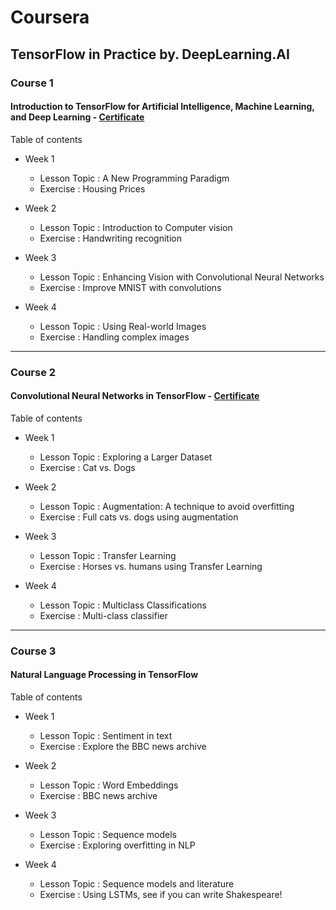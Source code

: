 # Coursera 
## TensorFlow in Practice by. DeepLearning.AI

### Course 1

#### Introduction to TensorFlow for Artificial Intelligence, Machine Learning, and Deep Learning - [Certificate](https://www.coursera.org/account/accomplishments/verify/665UEEL64X6V)

Table of contents

 - Week 1
    - Lesson Topic : A New Programming Paradigm
    - Exercise : Housing Prices

 - Week 2
    - Lesson Topic : Introduction to Computer vision
    - Exercise : Handwriting recognition

 - Week 3
    - Lesson Topic : Enhancing Vision with Convolutional Neural Networks
    - Exercise : Improve MNIST with convolutions

 - Week 4
    - Lesson Topic : Using Real-world Images
    - Exercise : Handling complex images
   
----

### Course 2

#### Convolutional Neural Networks in TensorFlow - [Certificate](https://www.coursera.org/account/accomplishments/verify/LE7SBZS4NU22)

Table of contents

 - Week 1
    - Lesson Topic : Exploring a Larger Dataset
    - Exercise : Cat vs. Dogs

 - Week 2
    - Lesson Topic : Augmentation: A technique to avoid overfitting
    - Exercise : Full cats vs. dogs using augmentation

 - Week 3
    - Lesson Topic : Transfer Learning
    - Exercise : Horses vs. humans using Transfer Learning

 - Week 4
    - Lesson Topic : Multiclass Classifications
    - Exercise : Multi-class classifier

----

### Course 3

#### Natural Language Processing in TensorFlow

Table of contents

 - Week 1
    - Lesson Topic : Sentiment in text
    - Exercise : Explore the BBC news archive

 - Week 2
    - Lesson Topic : Word Embeddings
    - Exercise : BBC news archive

 - Week 3
    - Lesson Topic : Sequence models
    - Exercise : Exploring overfitting in NLP

 - Week 4
    - Lesson Topic : Sequence models and literature
    - Exercise : Using LSTMs, see if you can write Shakespeare!


